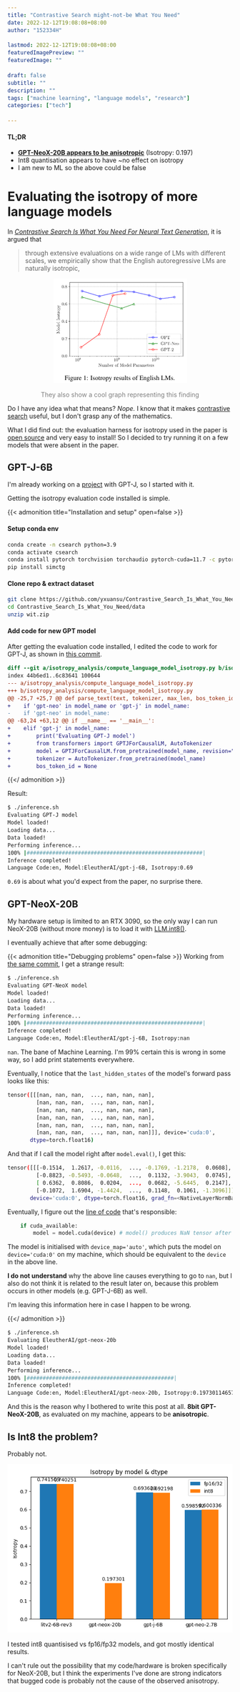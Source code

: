 ```yaml
---
title: "Contrastive Search might-not-be What You Need"
date: 2022-12-12T19:08:08+08:00
author: "152334H"

lastmod: 2022-12-12T19:08:08+08:00
featuredImagePreview: ""
featuredImage: ""

draft: false
subtitle: ""
description: ""
tags: ["machine learning", "language models", "research"]
categories: ["tech"]

---
```


<h4>TL;DR</h4>

* <u>**GPT-NeoX-20B appears to be anisotropic**</u> (Isotropy: 0.197)
* Int8 quantisation appears to have ~no effect on isotropy 
* I am new to ML so the above could be false

<!--more-->

# Evaluating the isotropy of more language models
In [_Contrastive Search Is What You Need For Neural Text Generation_](https://arxiv.org/abs/2210.14140), it is argued that 

> through extensive evaluations on a wide range of LMs with different scales, we empirically show that the English autoregressive LMs are naturally isotropic,

<p align="center">
<img width=299 src="cool_graph.png">
<p align="center" style="color:grey">They also show a cool graph representing this finding</p>
</p>

Do I have any idea what that means? _Nope._ I know that it makes [contrastive search](https://huggingface.co/blog/introducing-csearch) useful, but I don't grasp any of the mathematics.

What I did find out: the evaluation harness for isotropy used in the paper is [open source](https://github.com/yxuansu/Contrastive_Search_Is_What_You_Need/tree/main/isotropy_analysis) and very easy to install! So I decided to try running it on a few models that were absent in the paper.

## GPT-J-6B
I'm already working on a [project](https://github.com/152334H/gpt-j-editor) with GPT-J, so I started with it.

Getting the isotropy evaluation code installed is simple.

{{< admonition title="Installation and setup" open=false >}}
#### Setup conda env
```bash
conda create -n csearch python=3.9
conda activate csearch
conda install pytorch torchvision torchaudio pytorch-cuda=11.7 -c pytorch -c nvidia
pip install simctg
```
#### Clone repo & extract dataset
```bash
git clone https://github.com/yxuansu/Contrastive_Search_Is_What_You_Need
cd Contrastive_Search_Is_What_You_Need/data
unzip wit.zip
```
#### Add code for new GPT model
After getting the evaluation code installed, I edited the code to work for GPT-J, as shown in [this commit](https://github.com/152334H/Contrastive_Search_Is_What_You_Need/commit/f1d609201aff2936a4fd56f12a22ed27b5633a34).

```diff
diff --git a/isotropy_analysis/compute_language_model_isotropy.py b/isotropy_analysis/compute_language_model_isotropy.py
index 44b6ed1..6c83641 100644
--- a/isotropy_analysis/compute_language_model_isotropy.py
+++ b/isotropy_analysis/compute_language_model_isotropy.py
@@ -25,7 +25,7 @@ def parse_text(text, tokenizer, max_len, bos_token_id=None):
+    if 'gpt-neo' in model_name or 'gpt-j' in model_name:
-    if 'gpt-neo' in model_name:
@@ -63,24 +63,12 @@ if __name__ == '__main__':
+    elif 'gpt-j' in model_name:
+        print('Evaluating GPT-J model')
+        from transformers import GPTJForCausalLM, AutoTokenizer
+        model = GPTJForCausalLM.from_pretrained(model_name, revision="float16", torch_dtype=torch.float16, low_cpu_mem_usage=True)
+        tokenizer = AutoTokenizer.from_pretrained(model_name)
+        bos_token_id = None
```
{{</ admonition >}}

Result:
```sh
$ ./inference.sh
Evaluating GPT-J model
Model loaded!
Loading data...
Data loaded!
Performing inference...
100% |#######################################################|
Inference completed!
Language Code:en, Model:EleutherAI/gpt-j-6B, Isotropy:0.69
```
`0.69` is about what you'd expect from the paper, no surprise there.

## GPT-NeoX-20B
My hardware setup is limited to an RTX 3090, so the only way I can run NeoX-20B (without more money) is to load it with [LLM.int8()](https://huggingface.co/blog/hf-bitsandbytes-integration).

I eventually achieve that after some debugging:

{{< admonition title="Debugging problems" open=false >}}
Working from [the same commit](https://github.com/152334H/Contrastive_Search_Is_What_You_Need/commit/f1d609201aff2936a4fd56f12a22ed27b5633a34), I get a strange result:
```sh
$ ./inference.sh
Evaluating GPT-NeoX model
Model loaded!
Loading data...
Data loaded!
Performing inference...
100% |#######################################################|
Inference completed!
Language Code:en, Model:EleutherAI/gpt-j-6B, Isotropy:nan
```
`nan`. The bane of Machine Learning. I'm 99% certain this is wrong in some way, so I add print statements everywhere.

Eventually, I notice that the `last_hidden_states` of the model's forward pass looks like this:

```bash
tensor([[[nan, nan, nan,  ..., nan, nan, nan],                                                             |
         [nan, nan, nan,  ..., nan, nan, nan],
         [nan, nan, nan,  ..., nan, nan, nan],
         [nan, nan, nan,  ..., nan, nan, nan],
         [nan, nan, nan,  ..., nan, nan, nan],
         [nan, nan, nan,  ..., nan, nan, nan]]], device='cuda:0',
       dtype=torch.float16)
```

And that if I call the model right after `model.eval()`, I get this:
```bash
tensor([[[-0.1514,  1.2617, -0.0116,  ..., -0.1769, -1.2178,  0.0608],
         [-0.8823, -0.5493, -0.0648,  ...,  0.1132, -3.9043,  0.0745],
         [ 0.6362,  0.8086,  0.0204,  ...,  0.0682, -5.6445,  0.2147],
         [-0.1072,  1.6904, -1.4424,  ...,  0.1148,  0.1061, -1.3096]]],
       device='cuda:0', dtype=torch.float16, grad_fn=<NativeLayerNormBackward0>)
```

Eventually, I figure out the [line of code](https://github.com/152334H/Contrastive_Search_Is_What_You_Need/blob/f1d609201aff2936a4fd56f12a22ed27b5633a34/isotropy_analysis/compute_language_model_isotropy.py#L92) that's responsible:
```python
    if cuda_available:
        model = model.cuda(device) # model() produces NaN tensor after this line
```
The model is initialised with `device_map='auto'`, which puts the model on `device='cuda:0'` on my machine, which should be equivalent to the `device` in the above line.

**I do not understand** why the above line causes everything to go to `nan`, but I also do not think it is related to the result later on, because this problem occurs in other models (e.g. GPT-J-6B) as well.

I'm leaving this information here in case I happen to be wrong.

{{</ admonition >}}

```bash
$ ./inference.sh
Evaluating EleutherAI/gpt-neox-20b
Model loaded!
Loading data...
Data loaded!
Performing inference...
100% |##############################################|
Inference completed!
Language Code:en, Model:EleutherAI/gpt-neox-20b, Isotropy:0.1973011465713972
```

And this is the reason why I bothered to write this post at all. **8bit GPT-NeoX-20B**, as evaluated on my machine, appears to be **anisotropic**.

## Is Int8 the problem?

Probably not.

<p align="center">
<img src="results.png">
</p>

I tested int8 quantisised vs fp16/fp32 models, and got mostly identical results.

I can't rule out the possibility that my code/hardware is broken specifically for NeoX-20B, but I think the experiments I've done are strong indicators that bugged code is probably not the cause of the observed anisotropy.


